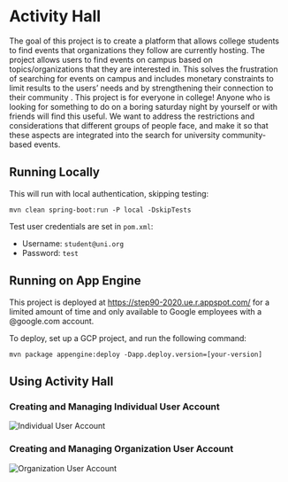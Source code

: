 # Activity Hall

The goal of this project is to create a platform that allows college students to find events that organizations they follow are currently hosting. The project allows users to find events on campus based on topics/organizations that they are interested in. This solves the frustration of searching for events on campus and includes monetary constraints to limit results to the users’ needs and by strengthening their connection to their community . This project is for everyone in college! Anyone who is looking for something to do on a boring saturday night by yourself or with friends will find this useful. We want to address the restrictions and considerations that different groups of people face, and make it so that these aspects are integrated into the search for university community-based events.

## Running Locally

This will run with local authentication, skipping testing:

```
mvn clean spring-boot:run -P local -DskipTests
```

Test user credentials are set in `pom.xml`:
* Username: `student@uni.org`
* Password: `test`

## Running on App Engine

This project is deployed at https://step90-2020.ue.r.appspot.com/ for a limited amount of time and only available to Google employees with a @google.com account.

To deploy, set up a GCP project, and run the following command:

```
mvn package appengine:deploy -Dapp.deploy.version=[your-version]
```

## Using Activity Hall

### Creating and Managing Individual User Account

![Individual User Account](capstone/src/main/resources/static/images/individualuser.gif?raw=true)

### Creating and Managing Organization User Account

![Organization User Account](capstone/src/main/resources/static/images/organizationuser.gif?raw=true)
